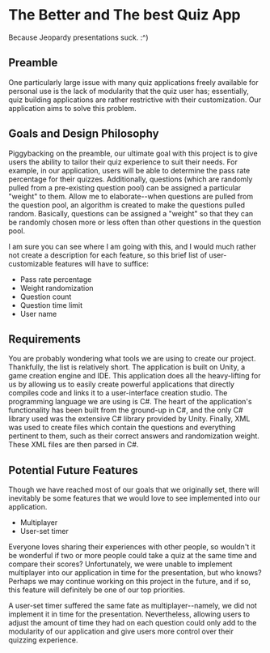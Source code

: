 # The Better and The best Quiz App
Because Jeopardy presentations suck. :^)
## Preamble

One particularly large issue with many quiz applications freely available for personal use is the lack of modularity that the quiz user has; essentially, quiz building applications are rather restrictive with their customization. Our application aims to solve this problem.

## Goals and Design Philosophy

Piggybacking on the preamble, our ultimate goal with this project is to give users the ability to tailor their quiz experience to suit their needs. For example, in our application, users will be able to determine the pass rate percentage for their quizzes. Additionally, questions (which are randomly pulled from a pre-existing question pool) can be assigned a particular "weight" to them. Allow me to elaborate--when questions are pulled from the question pool, an algorithm is created to make the questions pulled random. Basically, questions can be assigned a "weight" so that they can be randomly chosen more or less often than other questions in the question pool.

I am sure you can see where I am going with this, and I would much rather not create a description for each feature, so this brief list of user-customizable features will have to suffice:

* Pass rate percentage
* Weight randomization
* Question count
* Question time limit
* User name

## Requirements

You are probably wondering what tools we are using to create our project. Thankfully, the list is relatively short. The application is built on Unity, a game creation engine and IDE. This application does all the heavy-lifting for us by allowing us to easily create powerful applications that directly compiles code and links it to a user-interface creation studio. The programming language we are using is C#. The heart of the application's functionality has been built from the ground-up in C#, and the only C# library used was the extensive C# library provided by Unity. Finally, XML was used to create files which contain the questions and everything pertinent to them, such as their correct answers and randomization weight. These XML files are then parsed in C#.

## Potential Future Features

Though we have reached most of our goals that we originally set, there will inevitably be some features that we would love to see implemented into our application.

* Multiplayer
* User-set timer

Everyone loves sharing their experiences with other people, so wouldn't it be wonderful if two or more people could take a quiz at the same time and compare their scores? Unfortunately, we were unable to implement multiplayer into our application in time for the presentation, but who knows? Perhaps we may continue working on this project in the future, and if so, this feature will definitely be one of our top priorities.

A user-set timer suffered the same fate as multiplayer--namely, we did not implement it in time for the presentation. Nevertheless, allowing users to adjust the amount of time they had on each question could only add to the modularity of our application and give users more control over their quizzing experience.
